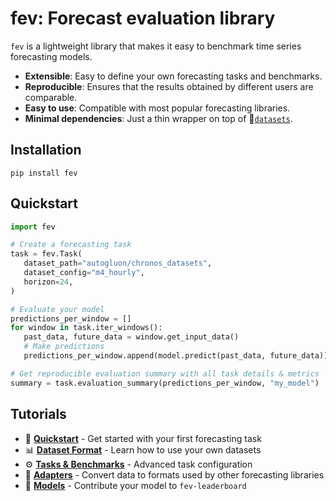 # fev: Forecast evaluation library

`fev` is a lightweight library that makes it easy to benchmark time series forecasting models.

- **Extensible**: Easy to define your own forecasting tasks and benchmarks.
- **Reproducible**: Ensures that the results obtained by different users are comparable.
- **Easy to use**: Compatible with most popular forecasting libraries.
- **Minimal dependencies**: Just a thin wrapper on top of 🤗[`datasets`](https://huggingface.co/docs/datasets/en/index).

## Installation
```
pip install fev
```

## Quickstart

```python
import fev

# Create a forecasting task
task = fev.Task(
   dataset_path="autogluon/chronos_datasets",
   dataset_config="m4_hourly",
   horizon=24,
)

# Evaluate your model
predictions_per_window = []
for window in task.iter_windows():
   past_data, future_data = window.get_input_data()
   # Make predictions
   predictions_per_window.append(model.predict(past_data, future_data))

# Get reproducible evaluation summary with all task details & metrics
summary = task.evaluation_summary(predictions_per_window, "my_model")
```

## Tutorials
- 🚀 **[Quickstart](tutorials/01-quickstart.ipynb)** - Get started with your first forecasting task
- 📊 **[Dataset Format](tutorials/02-dataset-format.ipynb)** - Learn how to use your own datasets
- ⚙️ **[Tasks & Benchmarks](tutorials/03-tasks-and-benchmarks.ipynb)** - Advanced task configuration
- 🧩 **[Adapters](tutorials/04-adapters.ipynb)** - Convert data to formats used by other forecasting libraries
- 🤖 **[Models](tutorials/05-add-your-model.ipynb)** - Contribute your model to `fev-leaderboard`

